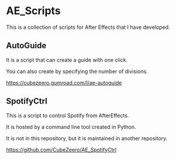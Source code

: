 # AE_Scripts

This is a collection of scripts for After Effects that I have developed.

## AutoGuide

It is a script that can create a guide with one click.

You can also create by specifying the number of divisions.

https://cubezeero.gumroad.com/l/ae-autoguide

## SpotifyCtrl

This is a script to control Spotify from AfterEffects.

It is hosted by a command line tool created in Python.

It is not in this repository, but it is maintained in another repository.

https://github.com/CubeZeero/AE_SpotifyCtrl
